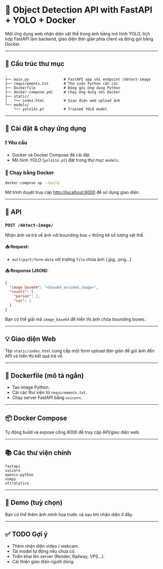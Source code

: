 # 🧠 Object Detection API with FastAPI + YOLO + Docker

Một ứng dụng web nhận diện vật thể trong ảnh bằng mô hình YOLO, tích hợp FastAPI làm backend, giao diện đơn giản phía client và đóng gói bằng Docker.

---

## 📂 Cấu trúc thư mục

```
.
├── main.py                # FastAPI app với endpoint /detect-image
├── requirements.txt       # Thư viện Python cần cài
├── Dockerfile             # Đóng gói ứng dụng Python
├── docker-compose.yml     # Chạy ứng dụng với Docker
├── static/
│   └── index.html         # Giao diện web upload ảnh
└── models/
    └── yolo11n.pt         # Trained YOLO model
```

---

## 🚀 Cài đặt & chạy ứng dụng

### ❗ Yêu cầu

- Docker và Docker Compose đã cài đặt.
- Mô hình YOLO (`yolo11n.pt`) đặt trong thư mục `models`.

### 🔧 Chạy bằng Docker

```bash
docker-compose up --build
```

Mở trình duyệt truy cập [http://localhost:8000](http://localhost:8000) để sử dụng giao diện.

---

## 🧪 API

### `POST /detect-image/`

Nhận ảnh và trả về ảnh với bounding box + thống kê số lượng vật thể.

#### 📥 Request:
- `multipart/form-data` với trường `file` chứa ảnh (.jpg, .png...)

#### 📤 Response (JSON):
```json
{
  "image_base64": "<base64_encoded_image>",
  "counts": {
    "person": 2,
    "car": 1
  }
}
```

Bạn có thể giải mã `image_base64` để hiển thị ảnh chứa bounding boxes.

---

## 💡 Giao diện Web

Tệp `static/index.html` cung cấp một form upload đơn giản để gửi ảnh đến API và hiển thị kết quả trả về.

---

## 🐳 Dockerfile (mô tả ngắn)

- Tạo image Python.
- Cài các thư viện từ `requirements.txt`.
- Chạy server FastAPI bằng `uvicorn`.

---

## 📦 Docker Compose

Tự động build và expose cổng 8000 để truy cập API/giao diện web.

---

## 📚 Các thư viện chính

```
fastapi
uvicorn
opencv-python
numpy
ultralytics
```

---

## 📸 Demo (tuỳ chọn)
Bạn có thể thêm ảnh minh họa trước và sau khi nhận diện ở đây.

---

## ✅ TODO Gợi ý
- Thêm nhận diện video / webcam.
- Tải model tự động nếu chưa có.
- Triển khai lên server (Render, Railway, VPS...).
- Cải thiện giao diện người dùng.